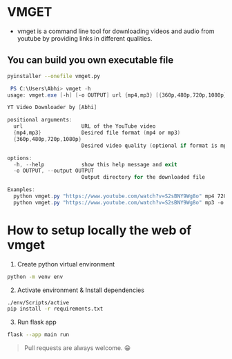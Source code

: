 # VMGET
- vmget is a command line tool for downloading videos and audio from youtube by providing links in different qualities.
  
## You can build you own executable file
```bash
pyinstaller --onefile vmget.py
```

```powershell
 PS C:\Users\Abhi> vmget -h
usage: vmget.exe [-h] [-o OUTPUT] url {mp4,mp3} [{360p,480p,720p,1080p}]

YT Video Downloader by [Abhi]

positional arguments:
  url                   URL of the YouTube video
  {mp4,mp3}             Desired file format (mp4 or mp3)
  {360p,480p,720p,1080p}
                        Desired video quality (optional if format is mp3)

options:
  -h, --help            show this help message and exit
  -o OUTPUT, --output OUTPUT
                        Output directory for the downloaded file

Examples:
  python vmget.py "https://www.youtube.com/watch?v=S2sBNY9Wg8o" mp4 720p
  python vmget.py "https://www.youtube.com/watch?v=S2sBNY9Wg8o" mp3 -o C:\Users\Abhi\Downloads

```

# How to setup locally the web of vmget

1. Create python virtual environment
```bash
python -m venv env
```
2. Activate environment & Install dependencies
```bash
./env/Scripts/active
pip install -r requirements.txt
```
3. Run flask app
```bash
flask --app main run
```

> Pull requests are always welcome. 😁
